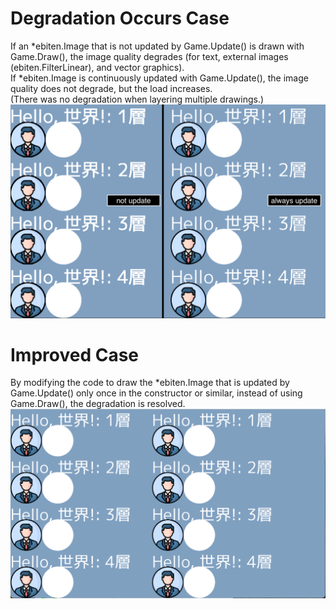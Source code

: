 # Degradation Occurs Case
If an *ebiten.Image that is not updated by Game.Update() is drawn with Game.Draw(), the image quality degrades (for text, external images (ebiten.FilterLinear), and vector graphics).   
If *ebiten.Image is continuously updated with Game.Update(), the image quality does not degrade, but the load increases.   
(There was no degradation when layering multiple drawings.)
![Degradation](result1.png)

# Improved Case
By modifying the code to draw the *ebiten.Image that is updated by Game.Update() only once in the constructor or similar, instead of using Game.Draw(), the degradation is resolved.
![Improved](result2.png)